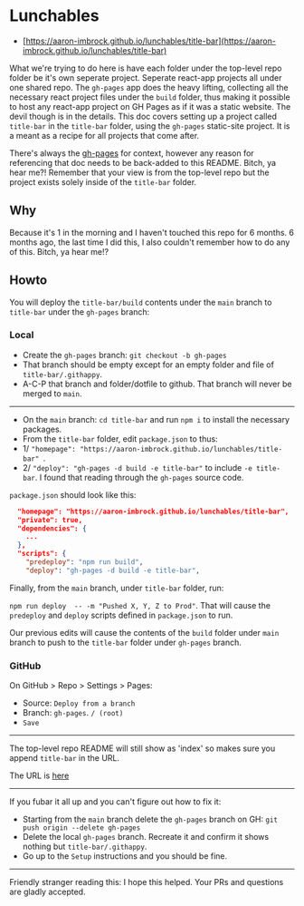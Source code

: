# Lunchables

* [https://aaron-imbrock.github.io/lunchables/title-bar](https://aaron-imbrock.github.io/lunchables/title-bar)

What we're trying to do here is have each folder under the top-level repo folder be it's own seperate project. Seperate react-app projects all under one shared repo.
The `gh-pages` app does the heavy lifting, collecting all the necessary react project files under the `build` folder, thus making it possible to host any react-app project on GH Pages as if it was a static website. The devil though is in the details. This doc covers setting up a project called `title-bar` in the `title-bar` folder, using the `gh-pages` static-site project. It is a meant as a recipe for all projects that come after.

There's always the [gh-pages](https://github.com/gitname/react-gh-pages) for context, however any reason for referencing that doc needs to be back-added to this README. Bitch, ya hear me?!
Remember that your view is from the top-level repo but the project exists solely inside of the `title-bar` folder.

## Why

Because it's 1 in the morning and I haven't touched this repo for 6 months. 6 months ago, the last time I did this, I also couldn't remember how to do any of this. Bitch, ya hear me!?

## Howto

You will deploy the `title-bar/build` contents under the `main` branch to `title-bar` under the `gh-pages` branch:

### Local

- Create the `gh-pages` branch: `git checkout -b gh-pages`
- That branch should be empty except for an empty folder and file of `title-bar/.githappy`.
- A-C-P that branch and folder/dotfile to github. That branch will never be merged to `main`.

---

- On the `main` branch: `cd title-bar` and run `npm i` to install the necessary packages.
- From the `title-bar` folder, edit `package.json` to thus: 
- 1/ `"homepage": "https://aaron-imbrock.github.io/lunchables/title-bar" `.
- 2/ `"deploy": "gh-pages -d build -e title-bar"` to include `-e title-bar`. I found that reading through the `gh-pages` source code.

`package.json` should look like this:

```json
  "homepage": "https://aaron-imbrock.github.io/lunchables/title-bar",
  "private": true,
  "dependencies": {
    ...
  },
  "scripts": {
    "predeploy": "npm run build",
    "deploy": "gh-pages -d build -e title-bar",
```

Finally, from the `main` branch, under `title-bar` folder, run:

 `npm run deploy  -- -m "Pushed X, Y, Z to Prod"`. That will cause the `predeploy` and `deploy` scripts defined in `package.json` to run.

Our previous edits will cause the contents of the `build` folder under `main` branch to push to the `title-bar` folder under `gh-pages` branch.

### GitHub

On GitHub > Repo > Settings > Pages:

- Source: `Deploy from a branch`
- Branch: `gh-pages`. `/ (root)`
- `Save`

---

The top-level repo README will still show as 'index' so makes sure you append `title-bar` in the URL.

The URL is [here](https://aaron-imbrock.github.io/lunchables/title-bar/)

---

If you fubar it all up and you can't figure out how to fix it:

- Starting from the `main` branch delete the `gh-pages` branch on GH: `git push origin --delete gh-pages`
- Delete the local `gh-pages` branch. Recreate it and confirm it shows nothing but `title-bar/.githappy`.
- Go up to the `Setup` instructions and you should be fine.


---

Friendly stranger reading this: I hope this helped. Your PRs and questions are gladly accepted.
